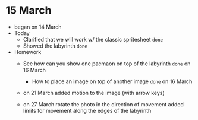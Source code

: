 # 15 March

* began on 14 March
* Today
  * Clarified that we will work w/ the classic spritesheet `done`
  * Showed the labyrinth `done`
* Homework
  * See how can you show one pacmaon on top of the labyrinth `done` on 16 March
    * How to place an image on top of another image `done` on 16 March
  

  * on 21 March
   added motion to the image (with arrow keys)

  * on 27 March
  rotate the photo in the direction of movement
  added limits for movement along the edges of the labyrinth